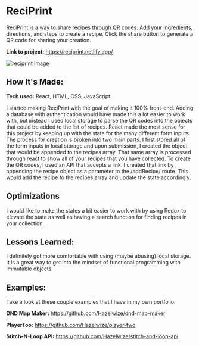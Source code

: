 # ReciPrint 
ReciPrint is a way to share recipes through QR codes. Add your ingredients, directions, and steps to create a recipe. Click the share button to generate a QR code for sharing your creation.

**Link to project:** https://reciprint.netlify.app/

![reciprint image](https://user-images.githubusercontent.com/97214996/204382940-15bbbd9d-2b7d-477f-bbef-c28a4a630a08.png)

## How It's Made:

**Tech used:** React, HTML, CSS, JavaScript

I started making ReciPrint with the goal of making it 100% front-end. Adding a database with authentication would have made this a lot easier to work with, but instead I used local storage to parse the QR codes into the objects that could be added to the list of recipes. React made the most sense for this project by keeping up with the state for the many different form inputs. The process for creation is broken into two main parts. I first stored all of the form inputs in local storage and upon submission, I created the object that would be appended to the recipes array. That same array is processed through react to show all of your recipes that you have collected. To create the QR codes, I used an API that accepts a link. I created that link by appending the recipe object as a parameter to the /addRecipe/ route. This would add the recipe to the recipes array and update the state accordingly.

## Optimizations

I would like to make the states a bit easier to work with by using Redux to elevate the state as well as having a search function for finding recipes in your collection.

## Lessons Learned:

I definitely got more comfortable with using (maybe abusing) local storage. It is a great way to get into the mindset of functional programming with immutable objects. 

## Examples:
Take a look at these couple examples that I have in my own portfolio:

**DND Map Maker:** https://github.com/Hazelwize/dnd-map-maker

**PlayerToo:** https://github.com/Hazelwize/player-two

**Stitch-N-Loop API:** https://github.com/Hazelwize/stitch-and-loop-api


